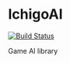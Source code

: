 # IchigoAI

[![Build Status](https://travis-ci.org/vkuskov/IchigoAI.svg?branch=develop)](https://travis-ci.org/vkuskov/IchigoAI)

Game AI library
